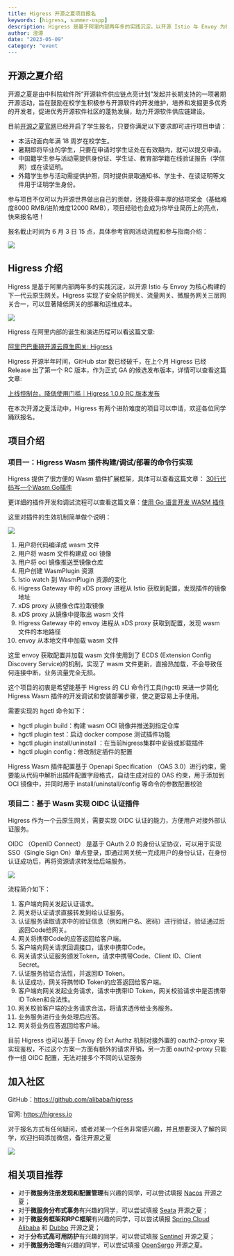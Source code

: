 ```yaml
---
title: Higress 开源之夏项目报名
keywords: [higress, summer-ospp]
description: Higress 是基于阿里内部两年多的实践沉淀，以开源 Istio 与 Envoy 为核心构建的下一代云原生网关
author: 澄潭
date: "2023-05-09"
category: "event
---
```


## 开源之夏介绍

开源之夏是由中科院软件所“开源软件供应链点亮计划”发起并长期支持的一项暑期开源活动，旨在鼓励在校学生积极参与开源软件的开发维护，培养和发掘更多优秀的开发者，促进优秀开源软件社区的蓬勃发展，助力开源软件供应链建设。

目前[开源之夏官网](https://summer-ospp.ac.cn)已经开启了学生报名，只要你满足以下要求即可进行项目申请：

- 本活动面向年满 18 周岁在校学生。
- 暑期即将毕业的学生，只要在申请时学生证处在有效期内，就可以提交申请。
- 中国籍学生参与活动需提供身份证、学生证、教育部学籍在线验证报告（学信网）或在读证明。
- 外籍学生参与活动需提供护照，同时提供录取通知书、学生卡、在读证明等文件用于证明学生身份。

参与项目不仅可以为开源世界做出自己的贡献，还能获得丰厚的结项奖金（基础难度8000 RMB/进阶难度12000 RMB），项目经验也会成为你毕业简历上的亮点，快来报名吧！

报名截止时间为 6 月 3 日 15 点，具体参考官网活动流程和参与指南介绍：

![](https://img.alicdn.com/imgextra/i4/O1CN01gxAj9N27FL4twpxbV_!!6000000007767-0-tps-2768-1114.jpg)


## Higress 介绍

Higress 是基于阿里内部两年多的实践沉淀，以开源 Istio 与 Envoy 为核心构建的下一代云原生网关。Higress 实现了安全防护网关、流量网关、微服务网关三层网关合一，可以显著降低网关的部署和运维成本。

![](https://img.alicdn.com/imgextra/i1/O1CN01iO9ph825juHbOIg75_!!6000000007563-2-tps-2483-2024.png)

Higress 在阿里内部的诞生和演进历程可以看这篇文章:

[阿里巴巴重磅开源云原生网关: Higress](https://mp.weixin.qq.com/s/dgvd9TslzhX1ZuUNIH2ZXg)

Higress 开源半年时间，GitHub star 数已经破千，在上个月 Higress 已经 Release 出了第一个 RC 版本，作为正式 GA 的候选发布版本，详情可以查看这篇文章:

[上线控制台，降低使用门槛｜Higress 1.0.0 RC 版本发布](https://mp.weixin.qq.com/s/ogy-xXXLEgzw6otaIAT6Dw)

在本次开源之夏活动中，Higress 有两个进阶难度的项目可以申请，欢迎各位同学踊跃报名。

## 项目介绍

### 项目一：Higress Wasm 插件构建/调试/部署的命令行实现

Higress 提供了很方便的 Wasm 插件扩展框架，具体可以查看这篇文章： [30行代码写一个Wasm Go插件](https://higress.io/zh-cn/blog/30-line-wasm)

更详细的插件开发和调试流程可以查看这篇文章：[使用 Go 语言开发 WASM 插件](https://higress.io/zh-cn/docs/user/wasm-go)

这里对插件的生效机制简单做个说明：

![](https://img.alicdn.com/imgextra/i4/O1CN01PO4HYC1h7qYHonHHZ_!!6000000004231-2-tps-1100-537.png)

1. 用户将代码编译成 wasm 文件
2. 用户将 wasm 文件构建成 oci 镜像
3. 用户将 oci 镜像推送至镜像仓库
4. 用户创建 WasmPlugin 资源
5. Istio watch 到 WasmPlugin 资源的变化
6. Higress Gateway 中的 xDS proxy 进程从 Istio 获取到配置，发现插件的镜像地址
7. xDS proxy 从镜像仓库拉取镜像
8. xDS proxy 从镜像中提取出 wasm 文件
9. Higress Gateway 中的 envoy 进程从 xDS proxy 获取到配置，发现 wasm 文件的本地路径
10. envoy 从本地文件中加载 wasm 文件

这里 envoy 获取配置并加载 wasm 文件使用到了 ECDS (Extension Config Discovery Service)的机制，实现了 wasm 文件更新，直接热加载，不会导致任何连接中断，业务流量完全无损。

这个项目的初衷是希望能基于 Higress 的 CLI 命令行工具(hgctl) 来进一步简化 Higress Wasm 插件的开发调试和安装部署步骤，使之更容易上手使用。

需要实现的 hgctl 命令如下：

- hgctl plugin build：构建 wasm OCI 镜像并推送到指定仓库
- hgctl plugin test：启动 docker compose 测试插件功能
- hgctl plugin install/uninstall ：在当前higress集群中安装或卸载插件
- hgctl plugin config：修改制定插件的配置

Higress Wasm 插件配置基于 Openapi Specification （OAS 3.0）进行约束，需要能从代码中解析出插件配置字段格式，自动生成对应的 OAS 约束，用于添加到 OCI 镜像中，并同时用于 install/uninstall/config 等命令的参数配置校验

### 项目二：基于 Wasm 实现 OIDC 认证插件

Higress 作为一个云原生网关，需要实现 OIDC 认证的能力，方便用户对接外部认证服务。

OIDC （OpenID Connect） 是基于 OAuth 2.0 的身份认证协议，可以用于实现 SSO（Single Sign On）单点登录，即通过网关统一完成用户的身份认证，在身份认证成功后，再将资源请求转发给后端服务。

![](https://summer-resource.obs.cn-north-4.myhuaweicloud.com/image_1682322347641.png?AccessKeyId=PVWAQ81YUWFDVEUNOSXR&Expires=1768722347&Signature=uaKg4CAupPRGPdz%2BtRT1qcc5SeI%3D)

流程简介如下：

1. 客户端向网关发起认证请求。
2. 网关将认证请求直接转发到给认证服务。
3. 认证服务读取请求中的验证信息（例如用户名、密码）进行验证，验证通过后返回Code给网关。
4. 网关将携带Code的应答返回给客户端。
5. 客户端向网关请求回调接口，请求中携带Code。
6. 网关请求认证服务颁发Token，请求中携带Code、Client ID、Client Secret。
7. 认证服务验证合法性，并返回ID Token。
8. 认证成功，网关将携带ID Token的应答返回给客户端。
9. 客户端向网关发起业务请求，请求中携带ID Token，网关校验请求中是否携带ID Token和合法性。
10. 网关校验客户端的业务请求合法，将请求透传给业务服务。
11. 业务服务进行业务处理后应答。
12. 网关将业务应答返回给客户端。

目前 Higress 也可以基于 Envoy 的 Ext Authz 机制对接外置的 oauth2-proxy 来实现鉴权，不过这个方案一方面有额外的请求开销，另一方面 oauth2-proxy 只能作一组 OIDC 配置，无法对接多个不同的认证服务


## 加入社区

GitHub：https://github.com/alibaba/higress

官网: https://higress.io

对于报名方式有任何疑问，或者对某一个任务非常感兴趣，并且想要深入了解的同学，欢迎扫码添加微信，备注开源之夏

![](https://img.alicdn.com/imgextra/i3/O1CN01bkpHik1yZBhbnhyTf_!!6000000006592-2-tps-500-500.png)

## 相关项目推荐

- 对于**微服务注册发现和配置管理**有兴趣的同学，可以尝试填报 [Nacos](https://nacos.io/zh-cn/blog/iscas2023.html) 开源之夏；
- 对于**微服务分布式事务**有兴趣的同学，可以尝试填报 [Seata](https://summer-ospp.ac.cn/org/orgdetail/064c15df-705c-483a-8fc8-02831370db14?lang=zh) 开源之夏；
- 对于**微服务框架和RPC框架**有兴趣的同学，可以尝试填报 [Spring Cloud Alibaba](https://summer-ospp.ac.cn/org/orgdetail/41d68399-ed48-4d6d-9d4d-3ff4128dc132?lang=zh) 和 [Dubbo](https://summer-ospp.ac.cn/org/orgdetail/a7f6e2ad-4acc-47f8-9471-4e54b9a166a6?lang=zh) 开源之夏；
- 对于**分布式高可用防护**有兴趣的同学，可以尝试填报 [Sentinel](https://summer-ospp.ac.cn/org/orgdetail/5e879522-bd90-4a8b-bf8b-b11aea48626b?lang=zh) 开源之夏；
- 对于**微服务治理**有兴趣的同学，可以尝试填报 [OpenSergo](https://summer-ospp.ac.cn/org/orgdetail/aaff4eec-11b1-4375-997d-5eea8f51762b?lang=zh) 开源之夏。

